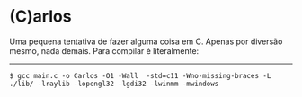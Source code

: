 # (C)arlos

Uma pequena tentativa de fazer alguma coisa em C. 
Apenas por diversão mesmo, nada demais. 
Para compilar é literalmente:

---------------

```
$ gcc main.c -o Carlos -O1 -Wall  -std=c11 -Wno-missing-braces -L ./lib/ -lraylib -lopengl32 -lgdi32 -lwinmm -mwindows
```
